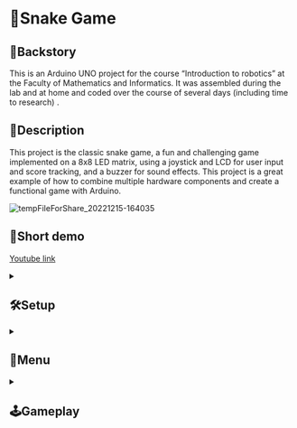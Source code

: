 # 🐍Snake Game

## 📜Backstory

This is an Arduino UNO project for the course “Introduction to robotics” at the Faculty of Mathematics and Informatics. It was assembled during the lab and at home and coded over the course of several days (including time to research) .

## 💬Description

This project is the classic snake game, a fun and challenging game implemented on a 8x8 LED matrix, using a joystick and LCD for user input and score tracking, and a buzzer for sound effects. This project is a great example of how to combine multiple hardware components and create a functional game with Arduino.

![tempFileForShare_20221215-164035](https://user-images.githubusercontent.com/68808448/207910217-64bc0dbe-2966-4182-a7fb-04c995364e4d.jpg)

## 🎦Short demo

[Youtube link](https://youtu.be/Tr-S0kC32G0)

<details>
<summary>

## 🛠️Setup

</summary>

### Components

- 1 Liquid crystal display
- 1 8x8 LED matrix
- 1 joystick
- 1 potentiometer (optional)
- 1 buzzer
- 1 MAX7219/MAX7221 driver
- 220 $\Omega$ & 100 $\Omega$ resistors
- 1 electrolytic capacitor of 10 μF
- 1 ceramic capacitor of 104 pF
- wires per logic

### Connections

![image](https://user-images.githubusercontent.com/68808448/207910455-2a0b48e5-d1aa-4618-b89b-b952337dbb87.png)

| Max7219 Driver Pins | Arduino Pins |
| --- | --- |
| 4 (GND) | GND |
| 9 (GND) | GND |
| 18 (ISET) | 5V, through a 10k or 100k+ resistor |
| 19 (V+) | 5V |
| 1 (DIN) | 13 |
| 12 (LOAD/CS) | 11 |
| 13 (CLK) | 12 |

There are also 2 capacitors that are connected in parallel to
the + and - of our circuit.
● 1 electrolytic capacitor of 10 μF
● 1 ceramic capacitor of 104 pF

| Display PIN | Function | Arduino pin |
| --- | --- | --- |
| VSS (1) | Ground | GND |
| VDD (2) | 5V | 5V |
| V0 (3)  | Contrast adjustment | 5 |
| RS (4) | Register Select. RS=0: Command, RS=1: Data | 9 |
| RW (5) | Read/Write (R/W). R/W=0: Write, R/W=1: Read | GND |
| E (6) | Clock (enable). Falling edge triggered | 8 |
| D0 (7) | Bit 0 (Not used in 4-bit operation) | - |
| D1 (8) | Bit 1 (Not used in 4-bit operation) | - |
| D2 (9) | Bit 2 (Not used in 4-bit operation) | - |
| D3 (10) | Bit 3 (Not used in 4-bit operation) | - |
| D4 (11) | Bit 4 | 7 |
| D5 (12) | Bit 5 | 6 |
| D6 (13) | Bit 6 | 3 |
| D7 (14) | Bit 7 | 4 |
| A (15) | Back-light Anode(+) | 10 (with 220+ ohm resistor) |
| K (16) | Back-light Cathod(-) | GND |

| Joystick pin | Arduino pin |
| --- | --- |
| VRx | A0 |
| VRy | A1 |
| SW | 0 |

Buzzer:  A2 (Arduino pin) (through a potentiometer in series with a 100 $\Omega$ resistor)

</details>

<details>
<summary>

## 📑Menu

</summary>

### 📋Main menu
![20221213_194443](https://user-images.githubusercontent.com/68808448/207910503-152076d8-1ffe-45a3-905e-72661a2b0738.jpg)

The menu is easy to navigate using the joystick and the LCD display. Simply select an option by flicking the joystick up or down. The current option is indicated by a right pointing arrow. To access an option flick the joystick to the right. To go back flick the joystic to the left. Each menu has a different icon shown on the LED matrix.

The menu has the following options:

- 🎮 Start Game: start a new game of Snake
- 🏆 Highscores: view the current highscores
- ⚙️ Settings: customize the game settings, such as difficulty level, sound effects, and other options.
- ℹ️ About: learn more about the game and its creators.
- ❔ How to Play: get brief instructions on how to play the game.

### 🏆Highscores

![20221213_194802](https://user-images.githubusercontent.com/68808448/207910567-1f5ffea9-1378-4d8e-871d-e8a801b7906e.jpg)

Highscores are saved in the EEPROM.

This menu is a leaderboard that tracks the top 5 scores of all time. The highscores menu shows the name of the player and their score, ranked from the first to the fifth place. When there are no highscores, “No highscores” message will be displayed instead.

The names are limited to 5 letters, so you should try to come up with a creative name.

### ⚙️Settings

![20221213_194845](https://user-images.githubusercontent.com/68808448/207910638-962bfd1b-b3f9-4def-9186-114f0da43ba9.jpg)

All settings are saved in the EEPROM.

The settings menu has the following options:

- Difficulty: choose from 6 levels of difficulty, ranging from easy to hard. The higher the difficulty, the faster the snake moves and the more challenging the game becomes but also the score increases more. In the first 2 levels, the snake moves faster and gets bigger with every piece of food eaten, in the next 2 levels the snake's speed and length stay the same but a timer for food is introduced. In the last 2 levels both game mechanics are combined.
- LCD Contrast: adjust the contrast of the LCD display to change the visibility of the text.
- LCD Brightness: control the brightness of the backlight of the LCD display, allowing you to play in different lighting conditions.
- Matrix Brightness: control the brightness of the LED matrix, allowing you to adjust the intensity of the 8x8 LED matrix.
- Sound: toggle all sound effects on or off. Volume can be adjusted with the potentiometer.
- Reset Highscores: reset the highscores leaderboard, allowing you to start fresh.

### ℹ️About!

![20221213_194854](https://user-images.githubusercontent.com/68808448/207910782-ad374cff-d3e3-4f8a-8ea0-f620f476917a.jpg)

The about section displays the name of the game, my name, and the link to the project on GitHub. This information is useful for players who want to learn more about the game for anyone who wants to contribute to the project and help improve the game.

### ❔How to play

![20221213_194902](https://user-images.githubusercontent.com/68808448/207910844-78af95a8-993d-4931-895e-e963a6b26d56.jpg)

This a brief tutorial on the rules and mechanics of the game such as:

- The snake can move up, down, left, right using the joystick.
- After level 3 a timer is used for food, so you have to be quick.
- You can pass through walls (and appear on the other side of the matrix), but be careful to not hit the snake’s tail.

</details>

<details>
<summary>

## 🕹️Gameplay

</summary>

![20221215_152317_1_1](https://user-images.githubusercontent.com/68808448/207926063-d4c55ae7-91ea-49b7-934a-96071735e619.gif)

![20221213_194915](https://user-images.githubusercontent.com/68808448/207910970-13ea8367-53cf-4476-8d60-448315d7a2c9.jpg)

The gameplay is simple and intuitive, you use the joystick to control the snake and navigate through the LED matrix. The current difficulty level, score and food timer are displayed on the LCD.

There are no obstacles, so you can focus on collecting food and scoring points. However, the game becomes more challenging as you advance to higher levels, where the snake moves faster and the availability of food is limited by a timer. 

One extra feature is that the snake can move through the walls of the game board, allowing the snake to wrap around to the other side. This adds an extra layer of strategy to the game, so you must plan your moves carefully to avoid hitting the snake’s tail when you exit on the other side.

You can pause the game by pressing the joystick button. Press again to unpause.

![image](https://user-images.githubusercontent.com/68808448/208480633-10549f8a-7666-4017-b06f-2fa3f7c70351.png)


### 💀Game over

The game is over when the snake touches its tail. The LCD displays a “Game over” message and shortly after the final score and the total time played.

![20221213_194950](https://user-images.githubusercontent.com/68808448/207911036-197abcbd-e9c1-4a0d-907d-ea7a6bd3ede4.jpg)

If your final score is a new highscore (or in top 5), you are informed and must enter your name. The name is limited to 5 characters. Select the letter by flicking left or right and change it by flicking up or down. When you are done, position the cursor on the arrow and press the joystick to save your highscore.

![20221213_194957](https://user-images.githubusercontent.com/68808448/207911084-0b5c5437-15d3-496a-98dd-080feb81af97.jpg)
